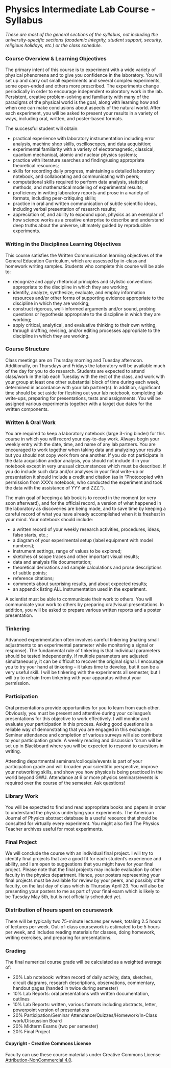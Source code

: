 # Physics Intermediate Lab Course - Syllabus

_These are most of the general sections of the syllabus, not including the university-specific sections (academic integrity, student support, security, religious holidays, etc.) or the class schedule._


### Course Overview & Learning Objectives

The primary intent of this course is to experiment with a wide variety of physical phenomena and to give you confidence in the laboratory. You will set up and carry out small experiments and several complex experiments, some open-ended and others more prescribed. The experiments change periodically in order to encourage independent exploratory work in the lab. Persistent, creative problem-solving and familiarity with many of the paradigms of the physical world is the goal, along with learning how and when one can make conclusions about aspects of the natural world.  After each experiment, you will be asked to present your results in a variety of ways, including oral, written, and poster-based formats.

The successful student will obtain:
*	practical experience with laboratory instrumentation including error analysis, machine shop skills, oscilloscopes, and data acquisition;
*	experimental familiarity with a variety of electromagnetic, classical, quantum mechanical, atomic and nuclear physics systems;
*	practice with literature searches and finding/using appropriate theoretical resources;
*	skills for recording daily progress, maintaining a detailed laboratory notebook, and collaborating and communicating with peers;
*	computational skills required to perform data analysis, statistical methods, and mathematical modeling of experimental results;
*	proficiency in writing laboratory reports and prose in a variety of formats, including peer-critiquing skills;
*	practice in oral and written communication of subtle scientific ideas, including verbal presentation of research results;
* appreciation of, and ability to expound upon, physics as an exemplar of how science works as a creative enterprise to describe and understand deep truths about the universe, ultimately guided by reproducible experiments. 


### Writing in the Disciplines Learning Objectives

This course satisfies the Written Communication learning objectives of the General Education Curriculum, which are assessed by in-class and homework writing samples. Students who complete this course will be able to:
* recognize and apply rhetorical principles and stylistic conventions appropriate to the discipline in which they are working;
* identify, analyze, synthesize, evaluate, and employ information resources and/or other forms of supporting evidence appropriate to the discipline in which they are working;
* construct rigorous, well-informed arguments and/or sound, probing questions or hypothesis appropriate to the discipline in which they are working;
* apply critical, analytical, and evaluative thinking to their own writing, through drafting, revising, and/or editing processes appropriate to the discipline in which they are working.


### Course Structure

Class meetings are on Thursday morning and Tuesday afternoon. Additionally, on Thursdays and Fridays the laboratory will be available much of the day for you to do research. Students are expected to attend class/work in the lab each Tuesday with the rest of the class, and work with your group at least one other substantial block of time during each week, determined in accordance with your lab partner(s). In addition, significant time should be set aside for fleshing out your lab notebook, completing lab write-ups, preparing for presentations, tests and assignments. You will be assigned various experiments together with a target due dates for the written components.


### Written & Oral Work

You are required to keep a laboratory notebook (large 3-ring binder) for this course in which you will record your day-to-day work. Always begin your weekly entry with the date, time, and name of any lab partners. You are encouraged to work together when taking data and analyzing your results but you should not copy work from one another.  If you do not participate in the data acquisition and/or analysis, you should not include it in your notebook except in very unusual circumstances which must be described. If you do include such data and/or analyses in your final write-up or presentation it should include a credit and citation (as in “Photocopied with permission from XXX’s notebook, who conducted the experiment and took the data with the assistance of YYY and ZZZ.”).

The main goal of keeping a lab book is to record in the moment (or very soon afterward), and for the official record, a version of what happened in the laboratory as discoveries are being made, and to save time by keeping a careful record of what you have already accomplished when it is freshest in your mind.  Your notebook should include:
*	a written record of your weekly research activities, procedures, ideas, false starts, etc.;
*	a diagram of your experimental setup (label equipment with model numbers);
*	instrument settings, range of values to be explored;
*	sketches of scope traces and other important visual results;
*	data and analysis file documentation;
*	theoretical derivations and sample calculations and prose descriptions of subtle points;
*	reference citations;
*	comments about surprising results, and about expected results;
*	an appendix listing ALL instrumentation used in the experiment.

A scientist must be able to communicate their work to others.  You will communicate your work to others by preparing oral/visual presentations.  In addition, you will be asked to prepare various written reports and a poster presentation.

### Tinkering

Advanced experimentation often involves careful tinkering (making small adjustments to an experimental parameter while monitoring a signal or response).  The fundamental rule of tinkering is that individual parameters should be tested independently.  If multiple parameters are adjusted simultaneously, it can be difficult to recover the original signal.  I encourage you to try your hand at tinkering – it takes time to develop, but it can be a very useful skill.  I will be tinkering with the experiments all semester, but I will try to refrain from tinkering with your apparatus without your permission.


### Participation

Oral presentations provide opportunities for you to learn from each other.  Obviously, you must be present and attentive during your colleague’s presentations for this objective to work effectively.  I will monitor and evaluate your participation in this process.  Asking good questions is a reliable way of demonstrating that you are engaged in this exchange. Seminar attendance and completion of various surveys will also contribute to your participation grade. A weekly reading and discussion forum will be set up in Blackboard where you will be expected to respond to questions in writing. 

Attending departmental seminars/colloquia/events is part of your participation grade and will broaden your scientific perspective, improve your networking skills, and show you how physics is being practiced in the world beyond GWU.  Attendance at 6 or more physics seminars/events is required over the course of the semester. Ask questions!


### Library Work

You will be expected to find and read appropriate books and papers in order to understand the physics underlying your experiments.  The American Journal of Physics abstract database is a useful resource that should be consulted for virtually every experiment. You might also find The Physics Teacher archives useful for most experiments.


### Final Project

We will conclude the course with an individual final project.  I will try to identify final projects that are a good fit for each student’s experience and ability, and I am open to suggestions that you might have for your final project.  Please note that the final projects may include evaluation by other faculty in the physics department.  Hence, your posters representing your final projects must be available for review by your peers, and possibly other faculty, on the last day of class which is Thursday April 23. You will also be presenting your posters to me as part of your final exam which is likely to be Tuesday May 5th, but is not officially scheduled yet.


### Distribution of hours spent on coursework

There will be typically two 75-minute lectures per week, totaling 2.5 hours of lectures per week. Out-of-class coursework is estimated to be 5 hours per week, and includes reading materials for classes, doing homework, writing exercises, and preparing for presentations.


### Grading

The final numerical course grade will be calculated as a weighted average of:
* 20%	Lab notebook: written record of daily activity, data, sketches, circuit diagrams, research descriptions, observations, commentary, handout pages (handed in twice during semester)
* 10%	Lab Reports: oral presentations with written documentation, outlines
* 10%	Lab Reports: written, various formats including abstracts, letter, powerpoint version of presentations
* 20%	Participation/Seminar Attendance/Quizzes/Homework/In-Class work/Discussion Board
* 20%	Midterm Exams (two per semester)
* 20% Final Project


#### Copyright - Creative Commons License

Faculty can use these course materials under Creative Commons License [Attribution-NonCommercial 4.0](https://creativecommons.org/licenses/by-nc/4.0/).
